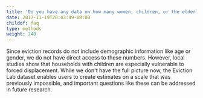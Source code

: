 ```yaml
---
title: 'Do you have any data on how many women, children, or the elderly are affected by eviction?'
date: 2017-11-19T20:43:49-08:00
childof: faq
type: methods
weight: 240
---
```


Since eviction records do not include demographic information like age or gender, we do not have direct access to these numbers. However, local studies show that households with children are especially vulnerable to forced displacement. While we don't have the full picture now, the Eviction Lab dataset enables users to create estimates on a scale that was previously impossible, and important questions like these can be addressed in future research. 